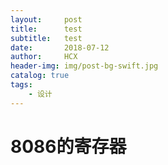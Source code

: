 ```yaml
---
layout:     post
title:      test
subtitle:   test
date:       2018-07-12
author:     HCX
header-img: img/post-bg-swift.jpg
catalog: true
tags:
    - 设计
---
```

# 8086的寄存器

